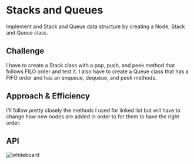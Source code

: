 # Stacks and Queues
Implement and Stack and Queue data structure by creating a Node, Stack and Queue class.

## Challenge
I have to create a Stack class with a pop, push, and peek method that follows FILO order and test it. I also have to create a Queue class that has a FIFO order and has an enqueue, dequeue, and peek methods. 

## Approach & Efficiency
I'll follow pretty  closely the methods I used for linked list but will have to change how new nodes are added in order to for them to have the right order.

## API
![whiteboard](assets/whiteboard-10.jpg)